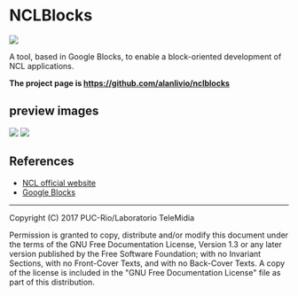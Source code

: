 # NCLBlocks

![](http://www.ncl.org.br/sites/ncl.org.br/files/newsflash_logo.png)

A tool, based in Google Blocks, to enable a block-oriented development of NCL applications.

**The project page is <https://github.com/alanlivio/nclblocks>**

## preview images

![](https://github.com/alanlivio/nclblocks/raw/master/docs/overview1.png)
![](https://github.com/alanlivio/nclblocks/raw/master/docs/overview2.png)

## References

- [NCL official website](http://www.ncl.org.br/en)
- [Google Blocks](https://developers.google.com/blockly)

---
Copyright (C) 2017 PUC-Rio/Laboratorio TeleMidia

Permission is granted to copy, distribute and/or modify this document under
the terms of the GNU Free Documentation License, Version 1.3 or any later
version published by the Free Software Foundation; with no Invariant
Sections, with no Front-Cover Texts, and with no Back-Cover Texts. A copy of
the license is included in the "GNU Free Documentation License" file as part
of this distribution.